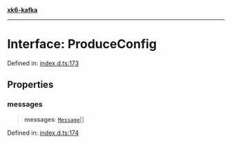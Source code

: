 [**xk6-kafka**](../README.md)

---

# Interface: ProduceConfig

Defined in: [index.d.ts:173](https://github.com/mostafa/xk6-kafka/blob/main/api-docs/index.d.ts#L173)

## Properties

### messages

> **messages**: [`Message`](Message.md)[]

Defined in: [index.d.ts:174](https://github.com/mostafa/xk6-kafka/blob/main/api-docs/index.d.ts#L174)
